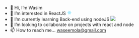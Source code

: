 <!-- <img src="https://avatars.githubusercontent.com/u/54709336?v=4" width="150" />
 -->
- 👋 Hi, I’m Wasim
- 👀 I’m interested in ReactJS  <img src="https://raw.githubusercontent.com/github/explore/80688e429a7d4ef2fca1e82350fe8e3517d3494d/topics/react/react.png" width="15"/>
- 🌱 I’m currently learning Back-end using nodeJS <img src="https://avatars.githubusercontent.com/u/9950313?s=200&v=4" width="15"/>
- 💞️ I’m looking to collaborate on projects with react and node
- 📫 How to reach me... waseemola@gmail.com

<!---
geowasim/geowasim is a ✨ special ✨ repository because its `README.md` (this file) appears on your GitHub profile.
You can click the Preview link to take a look at your changes.
--->
